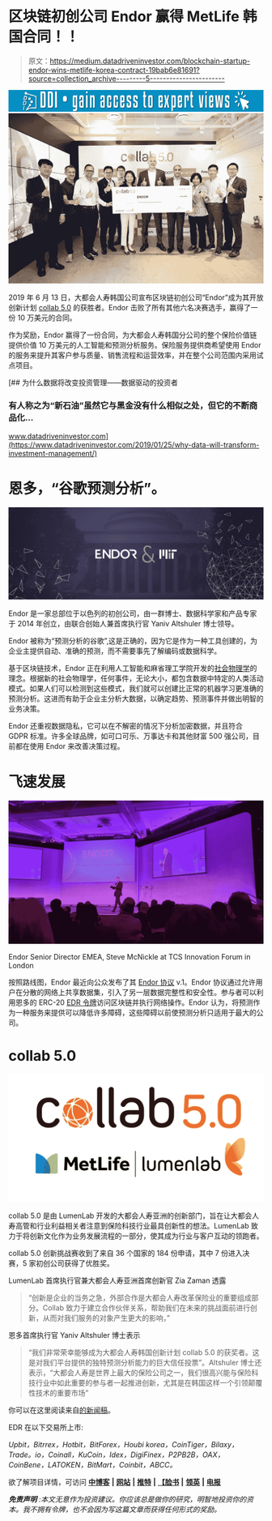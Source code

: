 # 区块链初创公司 Endor 赢得 MetLife 韩国合同！！

> 原文：<https://medium.datadriveninvestor.com/blockchain-startup-endor-wins-metlife-korea-contract-19bab6e81691?source=collection_archive---------5----------------------->

[![](img/e15fd67b2cbd38dbe0a617e2b156ade8.png)](http://www.track.datadriveninvestor.com/1B9E)![](img/5b8bd6cac29eab6e2a9d9207783b4cc7.png)

2019 年 6 月 13 日，大都会人寿韩国公司宣布区块链初创公司“Endor”成为其开放创新计划 [collab 5.0](https://collab.lumenlab.sg/) 的获胜者。Endor 击败了所有其他六名决赛选手，赢得了一份 10 万美元的合同。

作为奖励，Endor 赢得了一份合同，为大都会人寿韩国分公司的整个保险价值链提供价值 10 万美元的人工智能和预测分析服务。保险服务提供商希望使用 Endor 的服务来提升其客户参与质量、销售流程和运营效率，并在整个公司范围内采用试点项目。

[](https://www.datadriveninvestor.com/2019/01/25/why-data-will-transform-investment-management/) [## 为什么数据将改变投资管理——数据驱动的投资者

### 有人称之为“新石油”虽然它与黑金没有什么相似之处，但它的不断商品化…

www.datadriveninvestor.com](https://www.datadriveninvestor.com/2019/01/25/why-data-will-transform-investment-management/) 

# 恩多，“谷歌预测分析”。

![](img/40737c01490e8cd64e8f449f29ae1684.png)

Endor 是一家总部位于以色列的初创公司，由一群博士、数据科学家和产品专家于 2014 年创立，由联合创始人兼首席执行官 Yaniv Altshuler 博士领导。

Endor 被称为“预测分析的谷歌”,这是正确的，因为它是作为一种工具创建的，为企业主提供自动、准确的预测，而不需要事先了解编码或数据科学。

基于区块链技术，Endor 正在利用人工智能和麻省理工学院开发的[社会物理学](http://socialphysics.media.mit.edu/)的理念。根据新的社会物理学，任何事件，无论大小，都包含数据中特定的人类活动模式。如果人们可以检测到这些模式，我们就可以创建比正常的机器学习更准确的预测分析。这进而有助于企业主分析大数据，以确定趋势、预测事件并做出明智的业务决策。

Endor 还重视数据隐私，它可以在不解密的情况下分析加密数据，并且符合 GDPR 标准。许多全球品牌，如可口可乐、万事达卡和其他财富 500 强公司，目前都在使用 Endor 来改善决策过程。

# 飞速发展

![](img/0cecf00c18830a9082b7d74782c63941.png)

Endor Senior Director EMEA, Steve McNickle at TCS Innovation Forum in London

按照路线图，Endor 最近向公众发布了其 [Endor 协议](https://www.endor.com/protocol) v.1。Endor 协议通过允许用户在分散的网络上共享数据集，引入了另一层数据完整性和安全性。参与者可以利用恩多的 ERC-20 [EDR 令牌](https://coinmarketcap.com/currencies/endor-protocol/)访问区块链并执行网络操作。Endor 认为，将预测作为一种服务来提供可以降低许多障碍，这些障碍以前使预测分析只适用于最大的公司。

# collab 5.0

![](img/221a4451b48e0505e58d80bba4ad20c2.png)

collab 5.0 是由 LumenLab 开发的大都会人寿亚洲的创新部门，旨在让大都会人寿高管和行业利益相关者注意到保险科技行业最具创新性的想法。LumenLab 致力于将创新文化作为业务发展流程的一部分，使其成为行业与客户互动的领跑者。

collab 5.0 创新挑战赛收到了来自 36 个国家的 184 份申请，其中 7 份进入决赛，5 家初创公司获得了优胜奖。

LumenLab 首席执行官兼大都会人寿亚洲首席创新官 Zia Zaman 透露

> “创新是企业的当务之急，外部合作是大都会人寿改革保险业的重要组成部分。Collab 致力于建立合作伙伴关系，帮助我们在未来的挑战面前进行创新，从而对我们服务的对象产生更大的影响，”

恩多首席执行官 Yaniv Altshuler 博士表示

> “我们非常荣幸能够成为大都会人寿韩国创新计划 collab 5.0 的获奖者。这是对我们平台提供的独特预测分析能力的巨大信任投票”。Altshuler 博士还表示，“大都会人寿是世界上最大的保险公司之一，我们很高兴能与保险科技行业中如此重要的参与者一起推进创新，尤其是在韩国这样一个引领颠覆性技术的重要市场”

你可以在这里阅读来自[的新闻稿](https://www.businesswire.com/news/home/20190613005728/en/Endor-Wins-MetLife-Korea%E2%80%99s-Innovation-Program-Collab)。

EDR 在以下交易所上市:

*Upbit，Bitrrex，Hotbit，BitForex，Houbi korea，CoinTiger，Bilaxy，Trade。io，Coinall，KuCoin，Idex，DigiFinex，P2PB2B，OAX，CoinBene，LATOKEN，BitMart，Coinbit，ABCC。*

欲了解项目详情，可访问 [**中博客**](http://www.medium.com/endor) **|** [**网站**](http://www.endor.com) **|** [**推特**](http://www.twitter.com/endorprotocol) **|** [**【脸书**](https://www.facebook.com/EndorScience-1105921412798077/) **|** [**领英**](https://www.linkedin.com/company/endor-software-ltd) **|** [**电报**](https://t.me/endorcoinGroup)

***免责声明*** *:本文无意作为投资建议。你应该总是做你的研究，明智地投资你的资本。我不拥有令牌，也不会因为写这篇文章而获得任何形式的奖励。*